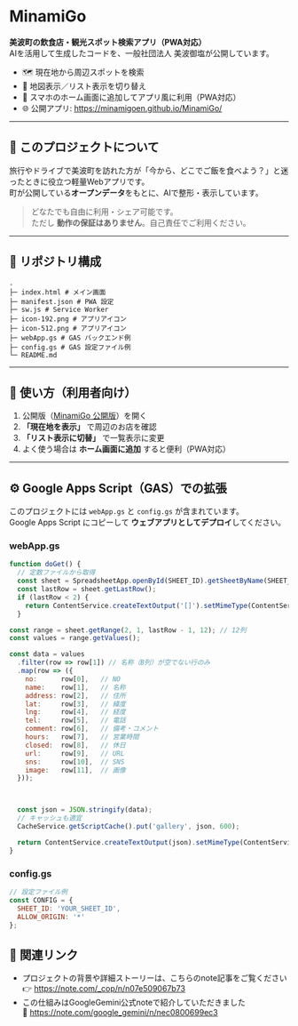# MinamiGo

**美波町の飲食店・観光スポット検索アプリ（PWA対応）**  
AIを活用して生成したコードを、一般社団法人 美波御塩が公開しています。

- 🗺️ 現在地から周辺スポットを検索  
- 📃 地図表示／リスト表示を切り替え  
- 📲 スマホのホーム画面に追加してアプリ風に利用（PWA対応）  
- 🌐 公開アプリ: https://minamigoen.github.io/MinamiGo/

---

## 📝 このプロジェクトについて
旅行やドライブで美波町を訪れた方が「今から、どこでご飯を食べよう？」と迷ったときに役立つ軽量Webアプリです。  
町が公開している**オープンデータ**をもとに、AIで整形・表示しています。  

> どなたでも自由に利用・シェア可能です。  
> ただし **動作の保証はありません**。自己責任でご利用ください。

---

## 📂 リポジトリ構成
```
.
├─ index.html # メイン画面
├─ manifest.json # PWA 設定
├─ sw.js # Service Worker
├─ icon-192.png # アプリアイコン
├─ icon-512.png # アプリアイコン
├─ webApp.gs # GAS バックエンド例
├─ config.gs # GAS 設定ファイル例
└─ README.md
```

---

## 🚀 使い方（利用者向け）

1. 公開版（[MinamiGo 公開版](https://minamigoen.github.io/MinamiGo/)）を開く
2. **「現在地を表示」** で周辺のお店を確認  
3. **「リスト表示に切替」** で一覧表示に変更  
4. よく使う場合は **ホーム画面に追加** すると便利（PWA対応）

---

## ⚙️ Google Apps Script（GAS）での拡張

このプロジェクトには `webApp.gs` と `config.gs` が含まれています。  
Google Apps Script にコピーして **ウェブアプリとしてデプロイ**してください。  

### webApp.gs
```javascript
function doGet() {
  // 定数ファイルから取得
  const sheet = SpreadsheetApp.openById(SHEET_ID).getSheetByName(SHEET_NAME);
  const lastRow = sheet.getLastRow();
  if (lastRow < 2) {
    return ContentService.createTextOutput('[]').setMimeType(ContentService.MimeType.JSON);
  }

const range = sheet.getRange(2, 1, lastRow - 1, 12); // 12列
const values = range.getValues();

const data = values
  .filter(row => row[1]) // 名称（B列）が空でない行のみ
  .map(row => ({
    no:      row[0],   // NO
    name:    row[1],   // 名称
    address: row[2],   // 住所
    lat:     row[3],   // 緯度
    lng:     row[4],   // 経度
    tel:     row[5],   // 電話
    comment: row[6],   // 備考・コメント
    hours:   row[7],   // 営業時間
    closed:  row[8],   // 休日
    url:     row[9],   // URL
    sns:     row[10],  // SNS
    image:   row[11],  // 画像
  }));



  const json = JSON.stringify(data);
  // キャッシュも適宜
  CacheService.getScriptCache().put('gallery', json, 600);

  return ContentService.createTextOutput(json).setMimeType(ContentService.MimeType.JSON);
}

```

### config.gs
```javascript
// 設定ファイル例
const CONFIG = {
  SHEET_ID: 'YOUR_SHEET_ID',
  ALLOW_ORIGIN: '*'
};
```

## 🔗 関連リンク
- プロジェクトの背景や詳細ストーリーは、こちらのnote記事をご覧ください  
  👉 https://note.com/_cop/n/n07e509067b73
- この仕組みはGoogleGemini公式noteで紹介していただきました  
  📒 https://note.com/google_gemini/n/nec0800699ec3
